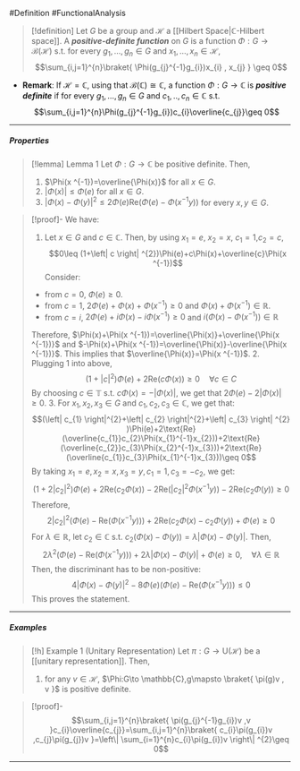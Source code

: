 #Definition #FunctionalAnalysis 

> [!definition]
> Let $G$ be a group and $\mathcal{H}$ a [[Hilbert Space|$\mathbb{C}$-Hilbert space]]. A ***positive-definite function*** on $G$ is a function $\Phi:G\to \mathcal{B}(\mathcal{H})$ s.t. for every $g_{1},\dots,g_{n}\in G$ and $x_{1},\dots,x_{n}\in \mathcal{H}$, $$\sum_{i,j=1}^{n}\braket{ \Phi(g_{j}^{-1}g_{i})x_{i} , x_{j} } \geq 0$$
- **Remark**: If $\mathcal{H}=\mathbb{C}$, using that $\mathcal{B}(\mathbb{C})\cong \mathbb{C}$, a function $\Phi:G\to \mathbb{C}$ is ***positive definite*** if for every $g_{1},\dots,g_{n}\in G$ and $c_{1},..,c_{n}\in \mathbb{C}$ s.t. $$\sum_{i,j=1}^{n}\Phi(g_{j}^{-1}g_{i})c_{i}\overline{c_{j}}\geq 0$$
---
##### Properties

> [!lemma] Lemma 1
> Let $\Phi:G\to \mathbb{C}$ be positive definite. Then,
> 1. $\Phi(x ^{-1})=\overline{\Phi(x)}$ for all $x\in G$.
> 2. $\left| \Phi(x) \right|\leq \Phi(e)$ for all $x\in G$.
> 3. $\left| \Phi(x)-\Phi(y) \right|^{2}\leq 2\Phi(e)\text{Re}(\Phi(e)-\Phi(x  ^{-1}y))$ for every $x,y\in G$.

> [!proof]-
> We have:
> 1. Let $x\in G$ and $c\in \mathbb{C}$. Then, by using $x_{1}=e$, $x_{2}=x$, $c_{1}=1$,$c_{2}=c$, $$0\leq (1+\left| c \right| ^{2})\Phi(e)+c\Phi(x)+\overline{c}\Phi(x ^{-1})$$Consider:
> 	- from $c=0$, $\Phi(e)\geq 0$.
> 	- from $c=1$, $2\Phi(e)+\Phi(x)+\Phi(x ^{-1})\geq 0$ and $\Phi(x)+\Phi(x ^{-1})\in \mathbb{R}$.
> 	- from $c=i$, $2\Phi(e)+i\Phi(x)-i\Phi(x ^{-1})\geq 0$ and $i(\Phi(x)-\Phi(x ^{-1}))\in \mathbb{R}$
> 	
> 	Therefore, $\Phi(x)+\Phi(x ^{-1})=\overline{\Phi(x)}+\overline{\Phi(x ^{-1})}$ and $-\Phi(x)+\Phi(x ^{-1})=\overline{\Phi(x)}-\overline{\Phi(x ^{-1})}$. This implies that $\overline{\Phi(x)}=\Phi(x ^{-1})$. 
> 2. Plugging 1 into above, $$(1+\left| c \right| ^{2})\Phi(e)+2\text{Re}(c\Phi(x))\geq0\quad \forall c\in C$$By choosing $c\in \mathbb{T}$ s.t. $c\Phi(x)=-\left| \Phi(x) \right|$, we get that $2\Phi(e)-2\left| \Phi(x) \right|\geq 0$.
> 3. For $x_{1},x_{2},x_{3}\in G$ and $c_{1},c_{2},c_{3}\in \mathbb{C}$, we get that: $$(\left| c_{1} \right|^{2}+\left| c_{2} \right|^{2}+\left| c_{3} \right| ^{2}  )\Phi(e)+2\text{Re}(\overline{c_{1}}c_{2}\Phi(x_{1}^{-1}x_{2}))+2\text{Re}(\overline{c_{2}}c_{3}\Phi(x_{2}^{-1}x_{3}))+2\text{Re}(\overline{c_{1}}c_{3}\Phi(x_{1}^{-1}x_{3}))\geq 0$$By taking $x_{1}=e,x_{2}=x,x_{3}=y,c_{1}=1,c_{3}=-c_{2}$, we get: $$(1+2\left| c_{2} \right| ^{2})\Phi(e)+2\text{Re}(c_{2}\Phi(x))-2\text{Re}(\left| c_{2} \right| ^{2}\Phi(x  ^{-1}y))-2\text{Re}(c_{2}\Phi(y))\geq 0$$Therefore, $$2\left| c_{2} \right| ^2(\Phi(e)-\text{Re}(\Phi(x  ^{-1}y)))+2\text{Re}(c_{2}\Phi(x)-c_{2}\Phi(y))+\Phi(e)\geq 0$$For $\lambda\in \mathbb{R}$, let $c_{2}\in \mathbb{C}$ s.t. $c_{2}(\Phi(x)-\Phi(y))=\lambda \left| \Phi(x)-\Phi(y) \right|$. Then, $$2\lambda^{2}(\Phi(e)-\text{Re}(\Phi(x ^{-1} y)))+2\lambda \left| \Phi(x)-\Phi(y) \right| +\Phi(e)\geq 0,\quad \forall \lambda\in \mathbb{R}$$Then, the discriminant has to be non-positive: $$4\left| \Phi(x)-\Phi(y) \right| ^{2}-8\Phi(e)(\Phi(e)-\text{Re}(\Phi(x ^{-1}y)))\leq 0$$This proves the statement.
---
##### Examples
> [!h] Example 1 (Unitary Representation)
> Let $\pi:G\to \text{U}(\mathcal{H})$ be a [[unitary representation]]. Then, 
> 1. for any $v\in \mathcal{H}$, $\Phi:G\to \mathbb{C},g\mapsto \braket{ \pi(g)v , v }$ is positive definite.

> [!proof]-
> $$\sum_{i,j=1}^{n}\braket{ \pi(g_{j}^{-1}g_{i})v ,v  }c_{i}\overline{c_{j}}=\sum_{i,j=1}^{n}\braket{ c_{i}\pi(g_{i})v ,c_{j}\pi(g_{j})v  }=\left\| \sum_{i=1}^{n}c_{i}\pi(g_{i})v \right\| ^{2}\geq 0$$
---
